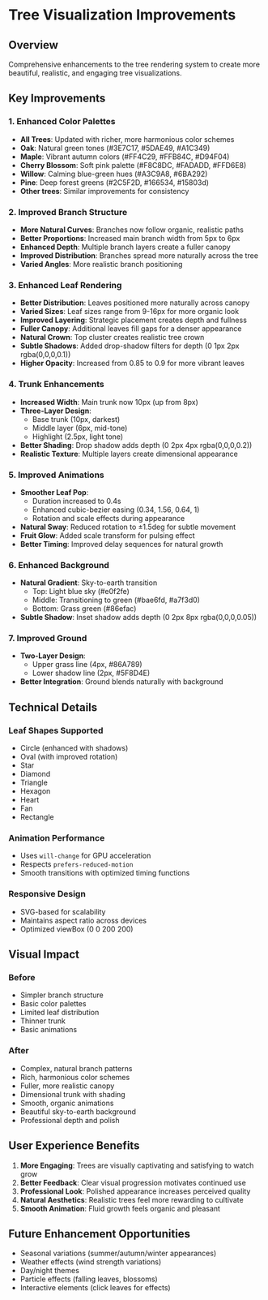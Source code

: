 # Tree Visualization Improvements

## Overview
Comprehensive enhancements to the tree rendering system to create more beautiful, realistic, and engaging tree visualizations.

## Key Improvements

### 1. Enhanced Color Palettes
- **All Trees**: Updated with richer, more harmonious color schemes
- **Oak**: Natural green tones (#3E7C17, #5DAE49, #A1C349)
- **Maple**: Vibrant autumn colors (#FF4C29, #FFB84C, #D94F04)
- **Cherry Blossom**: Soft pink palette (#F8C8DC, #FADADD, #FFD6E8)
- **Willow**: Calming blue-green hues (#A3C9A8, #6BA292)
- **Pine**: Deep forest greens (#2C5F2D, #166534, #15803d)
- **Other trees**: Similar improvements for consistency

### 2. Improved Branch Structure
- **More Natural Curves**: Branches now follow organic, realistic paths
- **Better Proportions**: Increased main branch width from 5px to 6px
- **Enhanced Depth**: Multiple branch layers create a fuller canopy
- **Improved Distribution**: Branches spread more naturally across the tree
- **Varied Angles**: More realistic branch positioning

### 3. Enhanced Leaf Rendering
- **Better Distribution**: Leaves positioned more naturally across canopy
- **Varied Sizes**: Leaf sizes range from 9-16px for more organic look
- **Improved Layering**: Strategic placement creates depth and fullness
- **Fuller Canopy**: Additional leaves fill gaps for a denser appearance
- **Natural Crown**: Top cluster creates realistic tree crown
- **Subtle Shadows**: Added drop-shadow filters for depth (0 1px 2px rgba(0,0,0,0.1))
- **Higher Opacity**: Increased from 0.85 to 0.9 for more vibrant leaves

### 4. Trunk Enhancements
- **Increased Width**: Main trunk now 10px (up from 8px)
- **Three-Layer Design**:
  - Base trunk (10px, darkest)
  - Middle layer (6px, mid-tone)
  - Highlight (2.5px, light tone)
- **Better Shading**: Drop shadow adds depth (0 2px 4px rgba(0,0,0,0.2))
- **Realistic Texture**: Multiple layers create dimensional appearance

### 5. Improved Animations
- **Smoother Leaf Pop**:
  - Duration increased to 0.4s
  - Enhanced cubic-bezier easing (0.34, 1.56, 0.64, 1)
  - Rotation and scale effects during appearance
- **Natural Sway**: Reduced rotation to ±1.5deg for subtle movement
- **Fruit Glow**: Added scale transform for pulsing effect
- **Better Timing**: Improved delay sequences for natural growth

### 6. Enhanced Background
- **Natural Gradient**: Sky-to-earth transition
  - Top: Light blue sky (#e0f2fe)
  - Middle: Transitioning to green (#bae6fd, #a7f3d0)
  - Bottom: Grass green (#86efac)
- **Subtle Shadow**: Inset shadow adds depth (0 2px 8px rgba(0,0,0,0.05))

### 7. Improved Ground
- **Two-Layer Design**:
  - Upper grass line (4px, #86A789)
  - Lower shadow line (2px, #5F8D4E)
- **Better Integration**: Ground blends naturally with background

## Technical Details

### Leaf Shapes Supported
- Circle (enhanced with shadows)
- Oval (with improved rotation)
- Star
- Diamond
- Triangle
- Hexagon
- Heart
- Fan
- Rectangle

### Animation Performance
- Uses `will-change` for GPU acceleration
- Respects `prefers-reduced-motion`
- Smooth transitions with optimized timing functions

### Responsive Design
- SVG-based for scalability
- Maintains aspect ratio across devices
- Optimized viewBox (0 0 200 200)

## Visual Impact

### Before
- Simpler branch structure
- Basic color palettes
- Limited leaf distribution
- Thinner trunk
- Basic animations

### After
- Complex, natural branch patterns
- Rich, harmonious color schemes
- Fuller, more realistic canopy
- Dimensional trunk with shading
- Smooth, organic animations
- Beautiful sky-to-earth background
- Professional depth and polish

## User Experience Benefits
1. **More Engaging**: Trees are visually captivating and satisfying to watch grow
2. **Better Feedback**: Clear visual progression motivates continued use
3. **Professional Look**: Polished appearance increases perceived quality
4. **Natural Aesthetics**: Realistic trees feel more rewarding to cultivate
5. **Smooth Animation**: Fluid growth feels organic and pleasant

## Future Enhancement Opportunities
- Seasonal variations (summer/autumn/winter appearances)
- Weather effects (wind strength variations)
- Day/night themes
- Particle effects (falling leaves, blossoms)
- Interactive elements (click leaves for effects)
